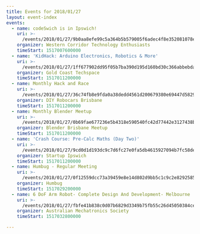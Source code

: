 ```yaml
---
title: Events for 2018/01/27
layout: event-index
events:
  - name: codeSwich is in Ipswich!
    uri: >-
      /events/2018/01/27/9b0aa8efe99c5a364b5b579005f6adec4f8e352081078ece377df526562fb63e
    organizer: Western Corridor Technology Enthusiasts
    timeStart: 1517007600000
  - name: 'KidHack: Arduino Electronics, Robotics & More'
    uri: >-
      /events/2018/01/27/1ff677902dd95f05b7ba390d195d160bd30c366abbebdaf17d80b20a1f4e85a2
    organizer: Gold Coast Techspace
    timeStart: 1517011200000
  - name: Monthly Hack and Race
    uri: >-
      /events/2018/01/27/36c74fb8e9fda0a38dedd4561d200679380e69447d5829986083ee38b398882a
    organizer: DIY Robocars Brisbane
    timeStart: 1517011200000
  - name: Monthly Blender Meetup
    uri: >-
      /events/2018/01/27/0b69fae677236e5b4318e590540fc42d77442e3127438b376e32ee9728beb34a
    organizer: Blender Brisbane Meetup
    timeStart: 1517011200000
  - name: 'Crash Course: Pre-Calc Maths (Day Two)'
    uri: >-
      /events/2018/01/27/9cd0d1d193dc9c7d6fc27e0fa5db4615927094b7fc58de119e6ba7661357b97a
    organizer: Startup Ipswich
    timeStart: 1517011200000
  - name: Humbug - Regular Meeting
    uri: >-
      /events/2018/01/27/0f12559dcc73a39459e8e14d802d9bb5c1c9c2e82925854b9f469baa40c0a9c6
    organizer: Humbug
    timeStart: 1517029200000
  - name: 6 DoF Arm Robot- Complete Design And Development- Melbourne
    uri: >-
      /events/2018/01/27/fbfe41b838c0d07b6829d3349b75fb55c26d45050384ce162e785b07ff55fdf5
    organizer: Australian Mechatronics Society
    timeStart: 1517032800000

---
```

